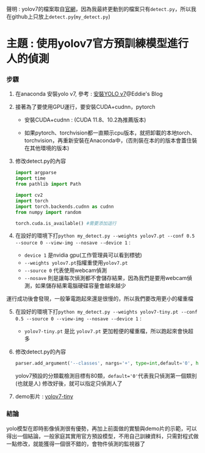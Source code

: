 
聲明 : yolov7的檔案取自[官網](https://github.com/WongKinYiu/yolov7)，因為我最終更動到的檔案只有`detect.py`，所以我在github上只放上`detect.py`(`my_detect.py`)

# 主題 : 使用yolov7官方預訓練模型進行人的偵測


### 步驟

1. 在anaconda 安裝yolo v7, 參考 : [安裝YOLO v7](https://blog.eddie.tw/yolo-v7-install/#more-14)@Eddie's Blog

2. 接著為了要使用GPU運行，要安裝CUDA+cudnn，pytorch
    - 安裝CUDA+cudnn : (CUDA 11.8、10.2為推薦版本)

    - 如果pytorch、torchvision都一直顯示cpu版本，就把卸載的本地torch、torchvision，再重新安裝在Anaconda中，(否則裝在本的的版本會蓋住裝在其他環境的版本)

3. 修改detect.py的內容

    ```py
    import argparse
    import time
    from pathlib import Path

    import cv2
    import torch
    import torch.backends.cudnn as cudnn
    from numpy import random

    torch.cuda.is_available() #需要添加這行
    ```

4. 在設好的環境下打`python my_detect.py --weights yolov7.pt --conf 0.5 --source 0 --view-img --nosave --device 1` :

    - `device 1` 是nvidia gpu(工作管理員可以看到標號)
    - `--weights yolov7.pt`指權重使用`yolov7.pt`
    - `--source 0` 代表使用webcam偵測
    - `--nosave` 則是讓每次偵測都不會儲存結果，因為我們是要用webcam偵測，如果儲存結果電腦硬碟容量會越來越少

運行成功後會發現，一般筆電跑起來還是很慢的，所以我們要改用更小的權重檔

5. 在設好的環境下打`python my_detect.py --weights yolov7-tiny.pt --conf 0.5 --source 0 --view-img --nosave --device 1` :

    - `yolov7-tiny.pt` 是比  `yolov7.pt` 更加輕便的權重檔，所以跑起來會快超多

6. 修改detect.py的內容

    ```py
    parser.add_argument('--classes', nargs='+', type=int,default='0', help='filter by class: --class 0, or --class 0 2 3')
    ```
    yolov7預設的分類載檢測目標有80類，`default='0'`代表我只偵測第一個類別(也就是人)
    修改好後，就可以指定只偵測人了

7. demo影片 : [yolov7-tiny](https://drive.google.com/file/d/1P6DZCHwPJep_4WP5qqSs9tks6-JPUCXA/view)

### 結論

yolo模型在即時影像偵測很有優勢，再加上前面做的實驗與demo片的示範，可以得出一個結論，一般家庭其實用官方預設模型，不用自己訓練資料，只需對程式做一點修改，就能獲得一個很不錯的，會物件偵測的監視器了
